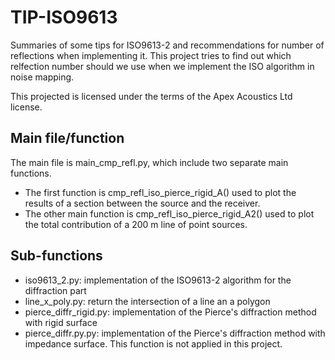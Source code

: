 # TIP-ISO9613
Summaries of some tips for ISO9613-2 and recommendations for number of reflections when implementing it.
This project tries to find out which relfection number should we use when we implement the ISO algorithm in noise mapping.

This projected is licensed under the terms of the Apex Acoustics Ltd license.

## Main file/function
The main file is main_cmp_refl.py, which include two separate main functions. 
 * The first function is cmp_refl_iso_pierce_rigid_A() used to plot the results of a section between the source and the receiver. 
 * The other main function is cmp_refl_iso_pierce_rigid_A2() used to plot the total contribution of a 200 m line of point sources.

## Sub-functions
  * iso9613_2.py: implementation of the ISO9613-2 algorithm for the diffraction part
  * line_x_poly.py: return the intersection of a line an a polygon
  * pierce_diffr_rigid.py: implementation of the Pierce's diffraction method with rigid surface
  * pierce_diffr.py.py: implementation of the Pierce's diffraction method with impedance surface. This function is not applied in this project.
